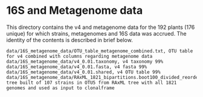 # 16S and Metagenome data
This directory contains the v4 and metagenome data for the 192 plants (176 unique) for which strains, metagenomes and 16S data was accrued. The identity of the contents is described in brief below.
```
data/16S_metagenome_data/OTU_table_metagenome_combined.txt, OTU table for v4 combined with columns regarding metagenome data
data/16S_metagenome_data/v4_0.01.taxonomy, v4 taxonomy 99%
data/16S_metagenome_data/v4_0.01.fasta, v4 fasta 99%
data/16S_metagenome_data/v4_0.01.shared, v4 OTU table 99%
data/16S_metagenome_data/RAxML_1821_bipartitions.boot100_divided_reordered.nwk0.0001_1524_only_OTU5.nwk, tree built of 107 strains in OTU5 from RAxML tree with all 1821 genomes and used as input to clonalframe
```
